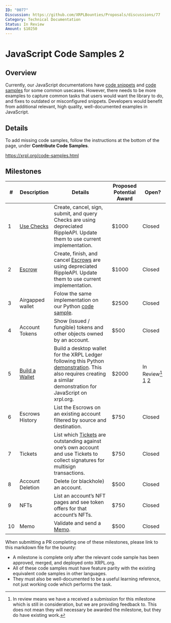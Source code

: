```yaml
---
ID: "0077"
Discussion: https://github.com/XRPLBounties/Proposals/discussions/77
Category: Technical Documentation
Status: In Review
Amount: $10250
---
```


# JavaScript Code Samples 2

## Overview

Currently, our JavaScript documentations have [code snippets](https://github.com/XRPLF/xrpl.js/tree/main/packages/xrpl/snippets/src) and [code samples](https://github.com/XRPLF/xrpl-dev-portal/tree/master/content/_code-samples) for some common usecases. However, there needs to be more examples to capture common tasks that users would want the library to do, and fixes to outdated or misconfigured snippets. Developers would benefit from additional relevant, high quality, well-documented examples in JavaScript.

## Details

To add missing code samples, follow the instructions at the bottom of the page, under **Contribute Code Samples**.

https://xrpl.org/code-samples.html

## Milestones

| #   | Description                                                                                                                                   | Details                                                                                                                                                                   | Proposed Potential Award | Open? |
| --- | --------------------------------------------------------------------------------------------------------------------------------------------- | ------------------------------------------------------------------------------------------------------------------------------------------------------------------------- | ------------------------ | ----- |
| 1   | [Use Checks](https://github.com/XRPLF/xrpl-dev-portal/tree/master/content/_code-samples/checks/js)                                            | Create, cancel, sign, submit, and query Checks are using depreciated RippleAPI. Update them to use current implementation.                                                | $1000                    | Closed  |
| 2   | [Escrow](https://github.com/XRPLF/xrpl-dev-portal/tree/master/content/_code-samples/escrow/js)                                                | Create, finish, and cancel [Escrows](https://xrpl.org/escrow.html) are using depreciated RippleAPI. Update them to use current implementation.                            | $1000                    | Closed  |
| 3   | Airgapped wallet                                                                                                                              | Folow the same implementation on our Python [code sample](https://github.com/XRPLF/xrpl-dev-portal/tree/master/content/_code-samples/airgapped-wallet/py).                | $2500                    | Closed  |
| 4   | Account Tokens                                                                                                                                | Show (issued / fungible) tokens and other objects owned by an account.                                                                                                    | $500                     | Closed  |
| 5   | [Build a Wallet](https://github.com/XRPLF/xrpl-dev-portal/tree/ec25f6bbddf182550186406f85913014aa423f44/content/_code-samples/build-a-wallet) | Build a desktop wallet for the XRPL Ledger following this Python [demonstration](https://xrpl.org/build-a-desktop-wallet-in-python.html#6-domain-verification-and-polish). This also requires creating a similar demonstration for JavaScript on xrpl.org. | $2000                    | In Review[^1] [1](https://github.com/XRPLF/xrpl-dev-portal/pull/1734) [2]((https://github.com/XRPLF/xrpl-dev-portal/pull/1752))  |
| 6   | Escrows History                                                                                                                               | List the Escrows on an existing account filtered by source and destination.                                                                                               | $750                     | Closed  |
| 7   | Tickets                                                                                                                                       | List which [Tickets](https://xrpl.org/use-tickets.html) are outstanding against one’s own account and use Tickets to collect signatures for multisign transactions.       | $750                     | Closed  |
| 8   | Account Deletion                                                                                                                              | Delete (or blackhole) an account.                                                                                                                                         | $500                     | Closed  |
| 9   | NFTs                                                                                                                                          | List an account’s NFT pages and see token offers for that account’s NFTs.                                                                                                 | $750                     | Closed  |
| 10  | Memo                                                                                                                                          | Validate and send a [Memo](https://xrpl.org/transaction-common-fields.html#memos-field).                                                                                  | $500                     | Closed  |

When submitting a PR completing one of these milestones, please link to this markdown file for the bounty:

- A milestone is complete only after the relevant code sample has been approved, merged, and deployed onto XRPL.org.
- All of these code samples must have feature parity with the existing equivalent code samples in other languages.
- They must also be well-documented to be a useful learning reference, not just working code which performs the task.

[^1]: In review means we have a received a submission for this milestone which is still in consideration, but we are providing feedback to. This does not mean they will necessary be awarded the milestone, but they do have existing work.
